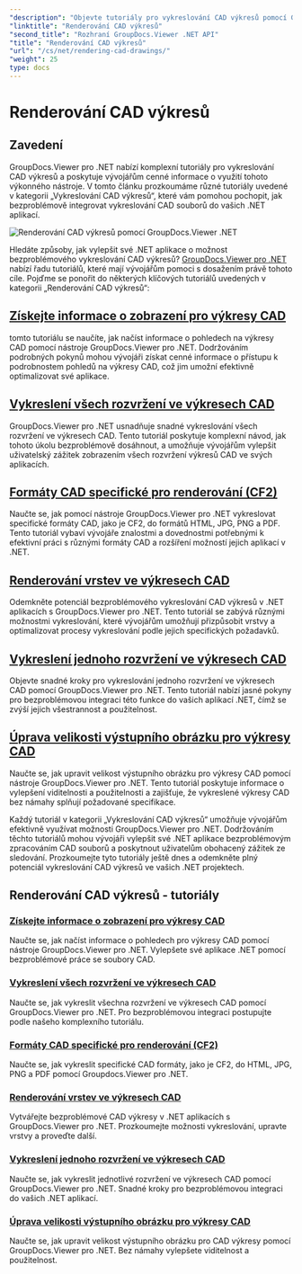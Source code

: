 ```yaml
---
"description": "Objevte tutoriály pro vykreslování CAD výkresů pomocí GroupDocs.Viewer pro .NET. Naučte se vylepšovat .NET aplikace pomocí bezproblémové práce se soubory CAD."
"linktitle": "Renderování CAD výkresů"
"second_title": "Rozhraní GroupDocs.Viewer .NET API"
"title": "Renderování CAD výkresů"
"url": "/cs/net/rendering-cad-drawings/"
"weight": 25
type: docs
---
```

# Renderování CAD výkresů


## Zavedení

GroupDocs.Viewer pro .NET nabízí komplexní tutoriály pro vykreslování CAD výkresů a poskytuje vývojářům cenné informace o využití tohoto výkonného nástroje. V tomto článku prozkoumáme různé tutoriály uvedené v kategorii „Vykreslování CAD výkresů“, které vám pomohou pochopit, jak bezproblémově integrovat vykreslování CAD souborů do vašich .NET aplikací.

![Renderování CAD výkresů pomocí GroupDocs.Viewer .NET](/viewer/rendering-cad-drawings/image.png)

Hledáte způsoby, jak vylepšit své .NET aplikace o možnost bezproblémového vykreslování CAD výkresů? [GroupDocs.Viewer pro .NET](#) nabízí řadu tutoriálů, které mají vývojářům pomoci s dosažením právě tohoto cíle. Pojďme se ponořit do některých klíčových tutoriálů uvedených v kategorii „Renderování CAD výkresů“:

## [Získejte informace o zobrazení pro výkresy CAD](./get-view-info-cad-drawing/)
tomto tutoriálu se naučíte, jak načíst informace o pohledech na výkresy CAD pomocí nástroje GroupDocs.Viewer pro .NET. Dodržováním podrobných pokynů mohou vývojáři získat cenné informace o přístupu k podrobnostem pohledů na výkresy CAD, což jim umožní efektivně optimalizovat své aplikace.

## [Vykreslení všech rozvržení ve výkresech CAD](./render-all-layouts-cad/)
GroupDocs.Viewer pro .NET usnadňuje snadné vykreslování všech rozvržení ve výkresech CAD. Tento tutoriál poskytuje komplexní návod, jak tohoto úkolu bezproblémově dosáhnout, a umožňuje vývojářům vylepšit uživatelský zážitek zobrazením všech rozvržení výkresů CAD ve svých aplikacích.

## [Formáty CAD specifické pro renderování (CF2)](./render-specific-cad-formats/)
Naučte se, jak pomocí nástroje GroupDocs.Viewer pro .NET vykreslovat specifické formáty CAD, jako je CF2, do formátů HTML, JPG, PNG a PDF. Tento tutoriál vybaví vývojáře znalostmi a dovednostmi potřebnými k efektivní práci s různými formáty CAD a rozšíření možností jejich aplikací v .NET.

## [Renderování vrstev ve výkresech CAD](./render-layers-cad/)
Odemkněte potenciál bezproblémového vykreslování CAD výkresů v .NET aplikacích s GroupDocs.Viewer pro .NET. Tento tutoriál se zabývá různými možnostmi vykreslování, které vývojářům umožňují přizpůsobit vrstvy a optimalizovat procesy vykreslování podle jejich specifických požadavků.

## [Vykreslení jednoho rozvržení ve výkresech CAD](./render-single-layout-cad/)
Objevte snadné kroky pro vykreslování jednoho rozvržení ve výkresech CAD pomocí GroupDocs.Viewer pro .NET. Tento tutoriál nabízí jasné pokyny pro bezproblémovou integraci této funkce do vašich aplikací .NET, čímž se zvýší jejich všestrannost a použitelnost.

## [Úprava velikosti výstupního obrázku pro výkresy CAD](./adjust-output-image-size-cad/)
Naučte se, jak upravit velikost výstupního obrázku pro výkresy CAD pomocí nástroje GroupDocs.Viewer pro .NET. Tento tutoriál poskytuje informace o vylepšení viditelnosti a použitelnosti a zajišťuje, že vykreslené výkresy CAD bez námahy splňují požadované specifikace.

Každý tutoriál v kategorii „Vykreslování CAD výkresů“ umožňuje vývojářům efektivně využívat možnosti GroupDocs.Viewer pro .NET. Dodržováním těchto tutoriálů mohou vývojáři vylepšit své .NET aplikace bezproblémovým zpracováním CAD souborů a poskytnout uživatelům obohacený zážitek ze sledování. Prozkoumejte tyto tutoriály ještě dnes a odemkněte plný potenciál vykreslování CAD výkresů ve vašich .NET projektech.

## Renderování CAD výkresů - tutoriály
### [Získejte informace o zobrazení pro výkresy CAD](./get-view-info-cad-drawing/)
Naučte se, jak načíst informace o pohledech pro výkresy CAD pomocí nástroje GroupDocs.Viewer pro .NET. Vylepšete své aplikace .NET pomocí bezproblémové práce se soubory CAD.
### [Vykreslení všech rozvržení ve výkresech CAD](./render-all-layouts-cad/)
Naučte se, jak vykreslit všechna rozvržení ve výkresech CAD pomocí GroupDocs.Viewer pro .NET. Pro bezproblémovou integraci postupujte podle našeho komplexního tutoriálu.
### [Formáty CAD specifické pro renderování (CF2)](./render-specific-cad-formats/)
Naučte se, jak vykreslit specifické CAD formáty, jako je CF2, do HTML, JPG, PNG a PDF pomocí Groupdocs.Viewer pro .NET.
### [Renderování vrstev ve výkresech CAD](./render-layers-cad/)
Vytvářejte bezproblémové CAD výkresy v .NET aplikacích s GroupDocs.Viewer pro .NET. Prozkoumejte možnosti vykreslování, upravte vrstvy a proveďte další.
### [Vykreslení jednoho rozvržení ve výkresech CAD](./render-single-layout-cad/)
Naučte se, jak vykreslit jednotlivé rozvržení ve výkresech CAD pomocí GroupDocs.Viewer pro .NET. Snadné kroky pro bezproblémovou integraci do vašich .NET aplikací.
### [Úprava velikosti výstupního obrázku pro výkresy CAD](./adjust-output-image-size-cad/)
Naučte se, jak upravit velikost výstupního obrázku pro CAD výkresy pomocí GroupDocs.Viewer pro .NET. Bez námahy vylepšete viditelnost a použitelnost.